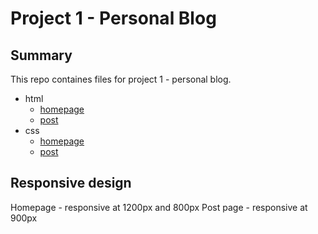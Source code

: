 # Project 1 - Personal Blog

## Summary

This repo containes files for project 1 - personal blog. 

* html
  * [homepage](https://github.com/fre-antra/React_SEP_041921/blob/by_nao/hw/blog-assignment/html/blog-assignment.html)
  * [post](https://github.com/fre-antra/React_SEP_041921/blob/by_nao/hw/blog-assignment/html/blog-post.html)
* css
  * [homepage](https://github.com/fre-antra/React_SEP_041921/tree/by_nao/hw/blog-assignment/css/homepage)
  * [post](https://github.com/fre-antra/React_SEP_041921/tree/by_nao/hw/blog-assignment/css/post)

## Responsive design

Homepage - responsive at 1200px and 800px
Post page - responsive at 900px

